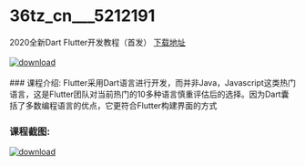 # 36tz_cn___5212191
2020全新Dart Flutter开发教程（首发）
[下载地址](http://www.36tz.cn/article/5212191 "下载地址")
<br/></br>[![download](http://36tz.cn/muke_img/2020_04_2-64-300x151.png "下载地址")](http://www.36tz.cn/article/5212191 "下载地址")
<br/></br>### 课程介绍:
Flutter采用Dart语言进行开发，而并非Java，Javascript这类热门语言，这是Flutter团队对当前热门的10多种语言慎重评估后的选择。因为Dart囊括了多数编程语言的优点，它更符合Flutter构建界面的方式

### 课程截图:
[![download](http://36tz.cn/muke_img/2020_04_1-97.png "下载地址")](http://www.36tz.cn/article/5212191 "下载地址")
